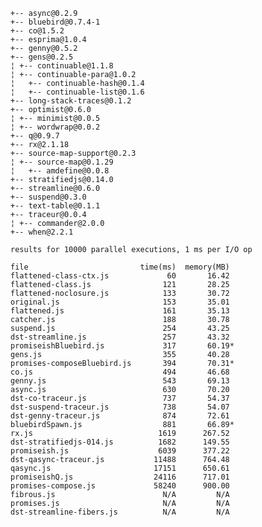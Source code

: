     +-- async@0.2.9
    +-- bluebird@0.7.4-1
    +-- co@1.5.2
    +-- esprima@1.0.4
    +-- genny@0.5.2
    +-- gens@0.2.5
    ¦ +-- continuable@1.1.8
    ¦ +-- continuable-para@1.0.2
    ¦   +-- continuable-hash@0.1.4
    ¦   +-- continuable-list@0.1.6
    +-- long-stack-traces@0.1.2
    +-- optimist@0.6.0
    ¦ +-- minimist@0.0.5
    ¦ +-- wordwrap@0.0.2
    +-- q@0.9.7
    +-- rx@2.1.18
    +-- source-map-support@0.2.3
    ¦ +-- source-map@0.1.29
    ¦   +-- amdefine@0.0.8
    +-- stratifiedjs@0.14.0
    +-- streamline@0.6.0
    +-- suspend@0.3.0
    +-- text-table@0.1.1
    +-- traceur@0.0.4
    ¦ +-- commander@2.0.0
    +-- when@2.2.1

    results for 10000 parallel executions, 1 ms per I/O op

    file                         time(ms)  memory(MB)
    flattened-class-ctx.js             60       16.42
    flattened-class.js                121       28.25
    flattened-noclosure.js            133       30.72
    original.js                       153       35.01
    flattened.js                      161       35.13
    catcher.js                        188       30.78
    suspend.js                        254       43.25
    dst-streamline.js                 257       43.32
    promiseishBluebird.js             317       60.19*
    gens.js                           355       40.28
    promises-composeBluebird.js       394       70.31*
    co.js                             494       46.68
    genny.js                          543       69.13
    async.js                          630       70.20
    dst-co-traceur.js                 737       54.37
    dst-suspend-traceur.js            738       54.07
    dst-genny-traceur.js              874       72.61
    bluebirdSpawn.js                  881       66.89*
    rx.js                            1619      267.52
    dst-stratifiedjs-014.js          1682      149.55
    promiseish.js                    6039      377.22
    dst-qasync-traceur.js           11488      764.48
    qasync.js                       17151      650.61
    promiseishQ.js                  24116      717.01
    promises-compose.js             58240      900.00
    fibrous.js                        N/A         N/A
    promises.js                       N/A         N/A
    dst-streamline-fibers.js          N/A         N/A

